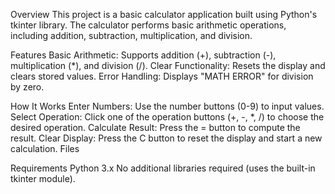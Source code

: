 Overview
This project is a basic calculator application built using Python's tkinter library. The calculator performs basic arithmetic operations, including addition, subtraction, multiplication, and division. 

Features
Basic Arithmetic: Supports addition (+), subtraction (-), multiplication (*), and division (/).
Clear Functionality: Resets the display and clears stored values.
Error Handling: Displays "MATH ERROR" for division by zero.

How It Works
Enter Numbers: Use the number buttons (0-9) to input values.
Select Operation: Click one of the operation buttons (+, -, *, /) to choose the desired operation.
Calculate Result: Press the = button to compute the result.
Clear Display: Press the C button to reset the display and start a new calculation.
Files

Requirements
Python 3.x
No additional libraries required (uses the built-in tkinter module).
